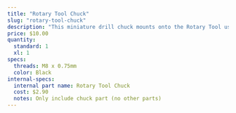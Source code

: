 ```yaml
---
title: "Rotary Tool Chuck"
slug: "rotary-tool-chuck"
description: "This miniature drill chuck mounts onto the Rotary Tool using the Rotary Tool Chuck Adapter and allows you to use custom bits with the Rotary Tool."
price: $10.00
quantity:
  standard: 1
  xl: 1
specs:
  threads: M8 x 0.75mm
  color: Black
internal-specs:
  internal part name: Rotary Tool Chuck
  cost: $2.90
  notes: Only include chuck part (no other parts)
---
```


